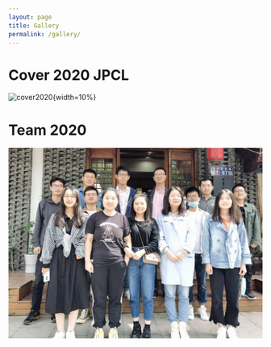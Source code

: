 ```yaml
---
layout: page
title: Gallery
permalink: /gallery/
---
```

# **Cover 2020 JPCL**
![cover2020](/images/jpclcd_v011i017-3.jpg){width=10%}

# **Team 2020**
![team 2020](/images/group-01-cut.jpg)
